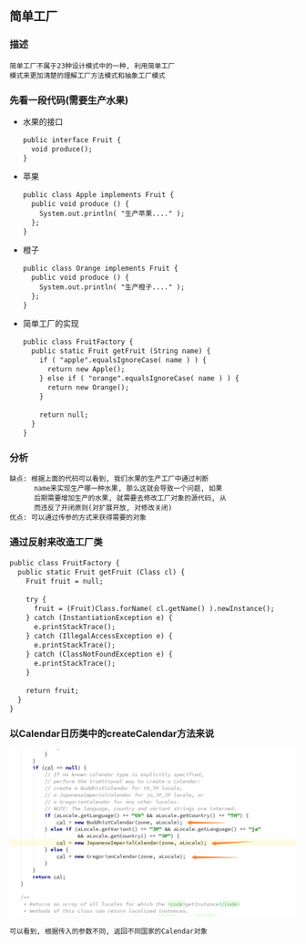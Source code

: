 ## 简单工厂
### 描述
  ```
  简单工厂不属于23种设计模式中的一种, 利用简单工厂
  模式来更加清楚的理解工厂方法模式和抽象工厂模式
  ```
### 先看一段代码(需要生产水果)
- 水果的接口  
  ```
  public interface Fruit {
    void produce();
  }
  ```
- 苹果
  ```
  public class Apple implements Fruit {
    public void produce () {
      System.out.println( "生产苹果...." );
    };
  }
  ```  
- 橙子
  ```
  public class Orange implements Fruit {
    public void produce () {
      System.out.println( "生产橙子...." );
    };
  }
  ```  
- 简单工厂的实现
  ```
  public class FruitFactory {
    public static Fruit getFruit (String name) {
      if ( "apple".equalsIgnoreCase( name ) ) {
        return new Apple();
      } else if ( "orange".equalsIgnoreCase( name ) ) {
        return new Orange();
      }

      return null;
    }
  }
  ```
### 分析
  ```
  缺点: 根据上面的代码可以看到, 我们水果的生产工厂中通过判断
        name来实现生产哪一种水果, 那么这就会导致一个问题, 如果
        后期需要增加生产的水果, 就需要去修改工厂对象的源代码, 从
        而违反了开闭原则(对扩展开放, 对修改关闭)
  优点: 可以通过传参的方式来获得需要的对象
  ```
### 通过反射来改造工厂类
  ```
  public class FruitFactory {
    public static Fruit getFruit (Class cl) {
      Fruit fruit = null;

      try {
        fruit = (Fruit)Class.forName( cl.getName() ).newInstance();
      } catch (InstantiationException e) {
        e.printStackTrace();
      } catch (IllegalAccessException e) {
        e.printStackTrace();
      } catch (ClassNotFoundException e) {
        e.printStackTrace();
      }

      return fruit;
    }
  }
  ```
### 以Calendar日历类中的createCalendar方法来说
  
  <img src="photos/Calandar类的简单工厂.png" />

  ```
  可以看到, 根据传入的参数不同, 返回不同国家的Calendar对象
  ```

